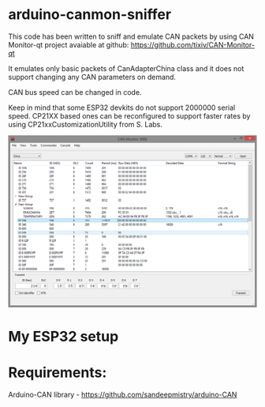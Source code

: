 # arduino-canmon-sniffer

This code has been written to sniff and emulate CAN packets
by using CAN Monitor-qt project avaiable at github:
https://github.com/tixiv/CAN-Monitor-qt

It emulates only basic packets of CanAdapterChina class and
it does not support changing any CAN parameters on demand.

CAN bus speed can be changed in code.

Keep in mind that some ESP32 devkits do not support 2000000
serial speed. CP21XX based ones can be reconfigured to support
faster rates by using CP21xxCustomizationUtility from S. Labs.

![CAN Monitor](images/canmonitor.png "CAN Monitor")

# My ESP32 setup

# Requirements:
Arduino-CAN library - https://github.com/sandeepmistry/arduino-CAN

